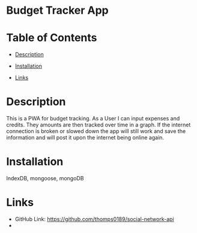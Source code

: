 # Budget Tracker App

# Table of Contents

- [Description](#description)

- [Installation](#installation)

- [Links](#github)

# Description

This is a PWA for budget tracking. As a User I can input expenses and credits. They amounts are then tracked over time in a graph. If the internet connection is broken or slowed down the app will still work and save the information and will post it upon the internet being online again.

# Installation

IndexDB, mongoose, mongoDB

# Links

- GitHub Link: https://github.com/thomps0189/social-network-api
-
